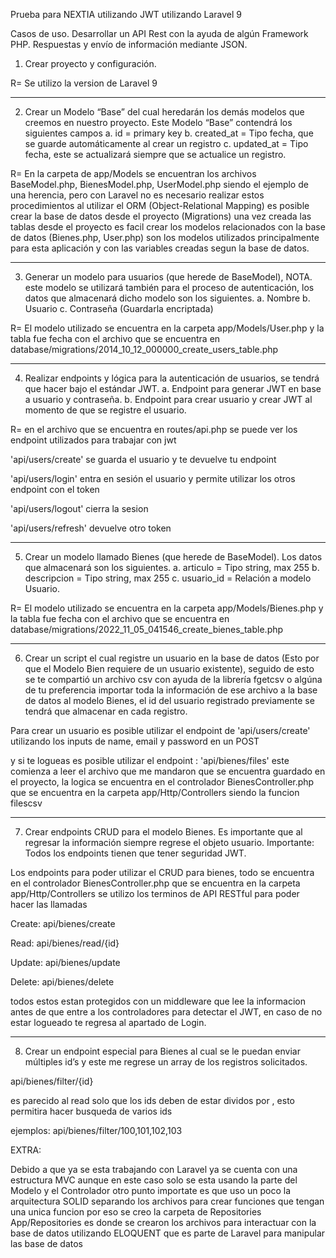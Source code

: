 Prueba para NEXTIA utilizando JWT utilizando Laravel 9

Casos de uso.
Desarrollar un API Rest con la ayuda de algún Framework PHP. Respuestas y envío de
información mediante JSON.
1. Crear proyecto y configuración.

R= Se utilizo la version de Laravel 9

___________________________________________

2. Crear un Modelo “Base” del cual heredarán los demás modelos que creemos en nuestro
proyecto. Este Modelo “Base” contendrá los siguientes campos
a. id = primary key
b. created_at = Tipo fecha, que se guarde automáticamente al crear un registro
c. updated_at = Tipo fecha, este se actualizará siempre que se actualice un
registro.

R= En la carpeta de app/Models se encuentran los archivos BaseModel.php, BienesModel.php, UserModel.php siendo el ejemplo
de una herencia, pero con Laravel no es necesario realizar estos procedimientos al utilizar el ORM (Object-Relational Mapping) es posible crear la base de datos desde el proyecto (Migrations) una vez creada las tablas desde el proyecto es facil crear los modelos relacionados con la base de datos (Bienes.php, User.php) son los modelos utilizados principalmente
para esta aplicación y con las variables creadas segun la base de datos.
___________________________________________

3. Generar un modelo para usuarios (que herede de BaseModel), NOTA. este modelo se
utilizará también para el proceso de autenticación, los datos que almacenará dicho
modelo son los siguientes.
a. Nombre
b. Usuario
c. Contraseña (Guardarla encriptada)

R= El modelo utilizado se encuentra en la carpeta app/Models/User.php y la tabla fue fecha con el archivo que se encuentra
en database/migrations/2014_10_12_000000_create_users_table.php

___________________________________________

4. Realizar endpoints y lógica para la autenticación de usuarios, se tendrá que hacer bajo el
estándar JWT.
a. Endpoint para generar JWT en base a usuario y contraseña.
b. Endpoint para crear usuario y crear JWT al momento de que se registre el
usuario.

R= en el archivo que se encuentra en routes/api.php se puede ver los endpoint utilizados para trabajar con jwt

'api/users/create'  se guarda el usuario y te devuelve tu endpoint

'api/users/login'   entra en sesión el usuario y permite utilizar los otros endpoint con el token
    
'api/users/logout'  cierra la sesion

'api/users/refresh' devuelve otro token

___________________________________________

5. Crear un modelo llamado Bienes (que herede de BaseModel). Los datos que almacenará
son los siguientes.
a. articulo = Tipo string, max 255
b. descripcion = Tipo string, max 255
c. usuario_id = Relación a modelo Usuario.

R= El modelo utilizado se encuentra en la carpeta app/Models/Bienes.php y la tabla fue fecha con el archivo que se encuentra
en database/migrations/2022_11_05_041546_create_bienes_table.php

___________________________________________

6. Crear un script el cual registre un usuario en la base de datos (Esto por que el Modelo
Bien requiere de un usuario existente), seguido de esto se te compartió un archivo csv
con ayuda de la librería fgetcsv o algúna de tu preferencia importar toda la información
de ese archivo a la base de datos al modelo Bienes, el id del usuario registrado
previamente se tendrá que almacenar en cada registro.

Para crear un usuario es posible utilizar el endpoint de 
'api/users/create' utilizando los inputs de name, email y password en un POST

y si te logueas es posible utilizar el endpoint :
'api/bienes/files' este comienza a leer el archivo que me mandaron que se encuentra guardado en el proyecto,
la logica se encuentra en el controlador BienesController.php que se encuentra en la carpeta app/Http/Controllers
siendo la funcion filescsv

___________________________________________
7. Crear endpoints CRUD para el modelo Bienes. Es importante que al regresar la
información siempre regrese el objeto usuario. Importante: Todos los endpoints tienen
que tener seguridad JWT.

Los endpoints para poder utilizar el CRUD para bienes, todo se encuentra en el controlador 
BienesController.php que se encuentra en la carpeta app/Http/Controllers se utilizo los terminos de 
API RESTful para poder hacer las llamadas

Create: api/bienes/create    

Read: api/bienes/read/{id}    

Update: api/bienes/update

Delete: api/bienes/delete

todos estos estan protegidos con un middleware que lee la informacion antes de que entre a los controladores para detectar
el JWT, en caso de no estar logueado te regresa al apartado de Login.

___________________________________________
8. Crear un endpoint especial para Bienes al cual se le puedan enviar múltiples id’s y este
me regrese un array de los registros solicitados.

api/bienes/filter/{id}

es parecido al read solo que los ids deben de estar dividos por , esto permitira hacer busqueda de varios ids

ejemplos: 
api/bienes/filter/100,101,102,103

EXTRA:

Debido a que ya se esta trabajando con Laravel ya se cuenta con una estructura MVC aunque en este caso solo se esta 
usando la parte del Modelo y el Controlador otro punto importate es que uso un poco la arquitectura SOLID 
separando los archivos para crear funciones que tengan una unica funcion por eso se creo la carpeta de Repositories
App/Repositories  es donde se crearon los archivos para interactuar con la base de datos utilizando ELOQUENT que es parte de Laravel para manipular las base de datos 